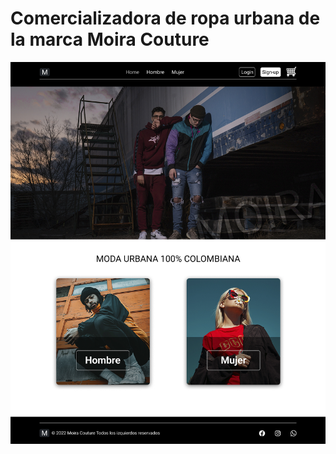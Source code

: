 # Comercializadora de ropa urbana de la marca Moira Couture
[Puede visitar nuestro sitio web en]: https://moira-couture.vercel.app/
![](./public/home.jpg)
